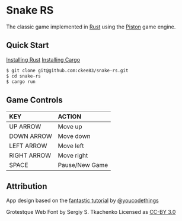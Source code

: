 # Snake RS

The classic game implemented in [Rust](https://www.rust-lang.org/en-US/) using the [Piston](http://www.piston.rs/) game engine.

## Quick Start
[Installing Rust](https://www.rust-lang.org/en-US/install.html)
[Installing Cargo](https://doc.rust-lang.org/cargo/getting-started/installation.html#install-nightly-cargo)

```sh
$ git clone git@github.com:ckee83/snake-rs.git
$ cd snake-rs
$ cargo run
```

## Game Controls

KEY | ACTION
:--- |:---
UP ARROW | Move up
DOWN ARROW | Move down
LEFT ARROW | Move left
RIGHT ARROW | Move right
SPACE | Pause/New Game


## Attribution
App design based on the [fantastic tutorial](https://www.youtube.com/watch?v=HCwMb0KslX8) by [@youcodethings](https://www.youtube.com/channel/UC0yCXVwW6FdDQGYA-3OWXxw)

Grotestque Web Font by Sergiy S. Tkachenko
Licensed as [CC-BY 3.0](https://creativecommons.org/licenses/by/3.0/)
